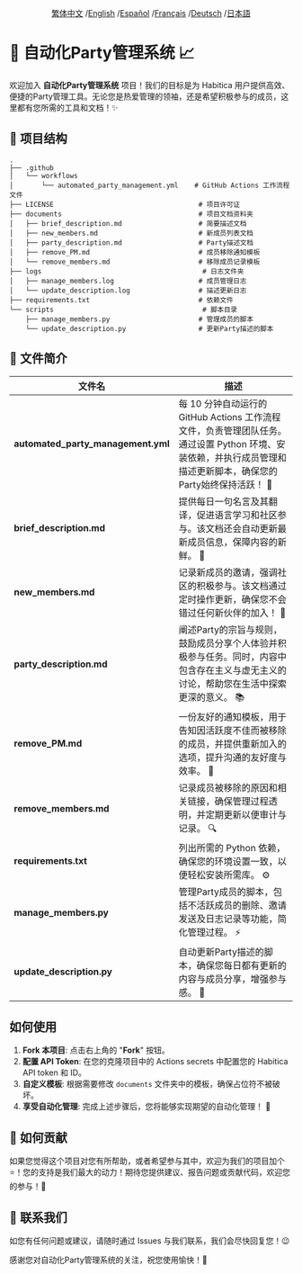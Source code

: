 <div align="center">

[繁体中文](/README/README_zh-TW.md) /[English](/README/README_en.md) /[Español](/README/README_es.md) /[Français](/README/README_fr.md) /[Deutsch](/README/README_de.md) /[日本語](/README/README_ja.md)

</div>

# 🎉 自动化Party管理系统 📈

欢迎加入 **自动化Party管理系统** 项目！我们的目标是为 Habitica 用户提供高效、便捷的Party管理工具。无论您是热爱管理的领袖，还是希望积极参与的成员，这里都有您所需的工具和文档！✨

## 🚀 项目结构

```
.
├── .github
│   └── workflows
│       └── automated_party_management.yml    # GitHub Actions 工作流程文件
├── LICENSE                                    # 项目许可证
├── documents                                  # 项目文档资料夹
│   ├── brief_description.md                   # 简要描述文档 
│   ├── new_members.md                         # 新成员列表文档 
│   ├── party_description.md                   # Party描述文档 
│   ├── remove_PM.md                           # 成员移除通知模板 
│   └── remove_members.md                      # 移除成员记录模板 
├── logs                                        # 日志文件夹
│   ├── manage_members.log                     # 成员管理日志
│   └── update_description.log                 # 描述更新日志
├── requirements.txt                           # 依赖文件 
└── scripts                                     # 脚本目录
    ├── manage_members.py                      # 管理成员的脚本 
    └── update_description.py                  # 更新Party描述的脚本 
```

## 📄 文件简介

| 文件名                                   | 描述                                                         |
|---------------------------------------|------------------------------------------------------------|
| **automated_party_management.yml**    | 每 10 分钟自动运行的 GitHub Actions 工作流程文件，负责管理团队任务。通过设置 Python 环境、安装依赖，并执行成员管理和描述更新脚本，确保您的Party始终保持活跃！ 🎯 |
| **brief_description.md**              | 提供每日一句名言及其翻译，促进语言学习和社区参与。该文档还会自动更新最新成员信息，保障内容的新鲜。 🌱 |
| **new_members.md**                    | 记录新成员的邀请，强调社区的积极参与。该文档通过定时操作更新，确保您不会错过任何新伙伴的加入！ 👥 |
| **party_description.md**              | 阐述Party的宗旨与规则，鼓励成员分享个人体验并积极参与任务。同时，内容中包含存在主义与虚无主义的讨论，帮助您在生活中探索更深的意义。 📚 |
| **remove_PM.md**                      | 一份友好的通知模板，用于告知因活跃度不佳而被移除的成员，并提供重新加入的选项，提升沟通的友好度与效率。 🤝 |
| **remove_members.md**                 | 记录成员被移除的原因和相关链接，确保管理过程透明，并定期更新以便审计与记录。 🔍 |
| **requirements.txt**                  | 列出所需的 Python 依赖，确保您的环境设置一致，以便轻松安装所需库。 ⚙️ |
| **manage_members.py**                 | 管理Party成员的脚本，包括不活跃成员的删除、邀请发送及日志记录等功能，简化管理过程。 ⚡️ |
| **update_description.py**             | 自动更新Party描述的脚本，确保您每日都有更新的内容与成员分享，增强参与感。 🌟 |

## 如何使用

1. **Fork 本项目**: 点击右上角的 "**Fork**" 按钮。
2. **配置 API Token**: 在您的克隆项目中的 Actions secrets 中配置您的 Habitica API token 和 ID。
3. **自定义模板**: 根据需要修改 `documents` 文件夹中的模板，确保占位符不被破坏。
4. **享受自动化管理**: 完成上述步骤后，您将能够实现期望的自动化管理！ 🚀

## 🌟 如何贡献

如果您觉得这个项目对您有所帮助，或者希望参与其中，欢迎为我们的项目加个 ⭐️！您的支持是我们最大的动力！期待您提供建议、报告问题或贡献代码，欢迎您的参与！💪

## 📧 联系我们

如您有任何问题或建议，请随时通过 Issues 与我们联系，我们会尽快回复您！😉

感谢您对自动化Party管理系统的关注，祝您使用愉快！🎉